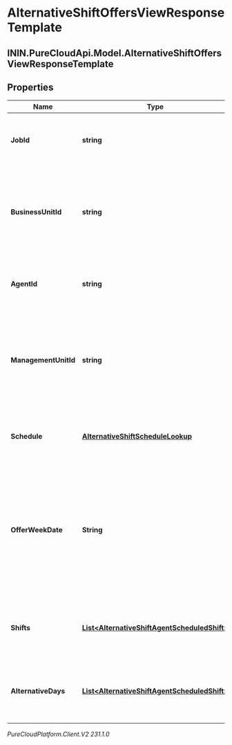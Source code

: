 # AlternativeShiftOffersViewResponseTemplate

## ININ.PureCloudApi.Model.AlternativeShiftOffersViewResponseTemplate

## Properties

|Name | Type | Description | Notes|
|------------ | ------------- | ------------- | -------------|
| **JobId** | **string** | The unique identifier of the async list job that created this file | |
| **BusinessUnitId** | **string** | The unique identifier of the business unit to which the user (agent) belongs at the time the offer is created | |
| **AgentId** | **string** | The unique identifier of the agent for whom the offer was made | |
| **ManagementUnitId** | **string** | The unique identifier of the management unit to which the user (agent) belongs at the time the offer is created | |
| **Schedule** | [**AlternativeShiftScheduleLookup**](AlternativeShiftScheduleLookup) | The existing schedule information associated with the offer | |
| **OfferWeekDate** | **String** | The first date of the week for the schedule we are querying in yyyy-MM-dd format. Dates are represented as an ISO-8601 string. For example: yyyy-MM-dd | |
| **Shifts** | [**List&lt;AlternativeShiftAgentScheduledShift&gt;**](AlternativeShiftAgentScheduledShift) | The shifts the agent is scheduled for at the time the offer is created | |
| **AlternativeDays** | [**List&lt;AlternativeShiftAgentScheduledShift&gt;**](AlternativeShiftAgentScheduledShift) | The offered alternative shift days in this week at the time the offer is created | |



_PureCloudPlatform.Client.V2 231.1.0_
